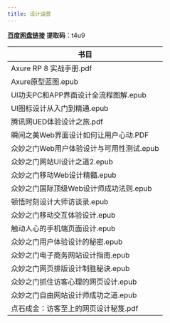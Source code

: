 ```yaml
---
title: 设计运营
---
```


[**百度网盘链接**](https://pan.baidu.com/s/1-z0suRikQBvXtgvUfVqAEA)  **提取码**：t4u9

| 书目                                     |
| ---------------------------------------- |
| Axure RP 8 实战手册.pdf                  |
| Axure原型蓝图.epub                       |
| UI功夫PC和APP界面设计全流程图解.epub     |
| UI图标设计从入门到精通.epub              |
| 腾讯网UED体验设计之旅.pdf                |
| 瞬间之美Web界面设计如何让用户心动.PDF    |
| 众妙之门Web用户体验设计与可用性测试.epub |
| 众妙之门网站UI设计之道2.epub             |
| 众妙之门移动Web设计精髓.epub             |
| 众妙之门国际顶级Web设计师成功法则.epub   |
| 顿悟时刻设计大师访谈录.epub              |
| 众妙之门移动交互体验设计.epub            |
| 触动人心的手机端页面设计.epub            |
| 众妙之门用户体验设计的秘密.epub          |
| 众妙之门电子商务网站设计指南.epub        |
| 众妙之门网页排版设计制胜秘诀.epub        |
| 众妙之门抓住访客心理的网页设计.epub      |
| 众妙之门自由网站设计师成功之道.epub      |
| 点石成金：访客至上的网页设计秘笈.pdf     |
